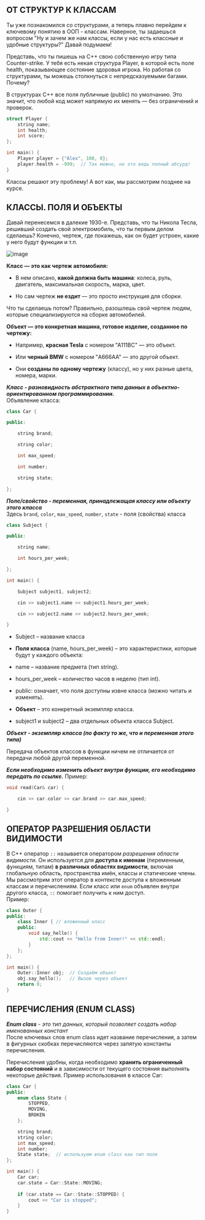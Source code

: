 ## ОТ СТРУКТУР К КЛАССАМ
Ты уже познакомился со структурами, а теперь плавно перейдем к ключевому понятию в ООП - классам. Наверное, ты задаешься вопросом "Ну и зачем же нам классы, если у нас есть классные и удобные структуры?" Давай подумаем!  

Представь, что ты пишешь на С++ свою собственную игру типа Counter-strike. У тебя есть некая структура Player, в которой есть поле health, показывающее состояние здоровья игрока. Но работая со структурами, ты можешь столкнуться с непредсказуемыми багами. Почему? 

В структурах C++ все поля публичные (public) по умолчанию. Это значит, что любой код может напрямую их менять — без ограничений и проверок. 
``` cpp
struct Player {
    string name;
    int health; 
    int score;
};

int main() {
    Player player = {"Alex", 100, 0};
    player.health = -999;  // Так можно, но это ведь полный абсурд!
}
```
Классы решают эту проблему! А вот как, мы рассмотрим позднее на курсе.  

## КЛАССЫ. ПОЛЯ И ОБЪЕКТЫ
Давай перенесемся в далекие 1930-е. Представь, что ты Никола Тесла, решивший создать свой электромобиль, что ты первым делом сделаешь? Конечно, чертеж, где покажешь, как он будет устроен, какие у него будут функции и т.п.  

![image](https://github.com/user-attachments/assets/dc10d0b9-7080-4a7e-86ed-47d426a9514c)

**Класс — это как чертеж автомобиля:**  

- В нем описано, **какой должна быть машина**: колеса, руль, двигатель, максимальная скорость, марка, цвет.

- Но сам чертеж **не ездит** — это просто инструкция для сборки.

Что ты сделаешь потом? Правильно, разошлешь свой чертеж людям, которые специализируются на сборке автомобилей.

**Объект — это конкретная машина, готовое изделие, созданное по чертежу:**

- Например, **красная Tesla** с номером "А111ВС" — это объект.

- Или **черный BMW** с номером "A666AA" — это другой объект.

- Они **созданы по одному чертежу** (классу), но у них разные цвета, номера, марки.

**_Класс - разновидность абстрактного типа данных в объектно-ориентированном программировании._**  
Объявление класса:
```cpp
class Car {

public:

    string brand;

    string color;

    int max_speed;

    int number;

    string state;

};
```
**_Поле/свойство - переменная, принадлежащая классу или объекту этого класса_**  
Здесь `brand`, `color`, `max_speed`, `number`, `state` - поля (свойства) класса  
```cpp
class Subject {

public:

    string name;

    int hours_per_week;

};

int main() {

    Subject subject1, subject2;

    cin >> subject1.name >> subject1.hours_per_week;

    cin >> subject2.name >> subject2.hours_per_week;

}
```
- Subject – название класса 

- **Поля класса** (name, hours_per_week) – это характеристики, которые будут у каждого объекта:

- name – название предмета (тип string).

- hours_per_week – количество часов в неделю (тип int).

- public: означает, что поля доступны извне класса (можно читать и изменять).

- **Объект** – это конкретный экземпляр класса.

- subject1 и subject2 – два отдельных объекта класса Subject.

**_Объект - экземпляр класса (по факту то же, что и переменная этого типа)_**

Передача объектов классов в функции ничем не отличается от передачи любой другой переменной.

**_Если необходимо изменить объект внутри функции, его необходимо передать по ссылке._**
Пример:
``` cpp
void read(Car& car) {

    cin >> car.color >> car.brand >> car.max_speed;

}
```

## ОПЕРАТОР РАЗРЕШЕНИЯ ОБЛАСТИ ВИДИМОСТИ
В C++ оператор `::` называется оператором _разрешения области видимости_. Он используется для __доступа к именам__ (переменным, функциям, типам) __в различных областях видимости__, включая глобальную область, пространства имён, классы и статические члены.  
Мы рассмотрим этот оператор в контексте доступа к вложенным классам и перечислениям. Если класс или `enum` объявлен внутри другого класса, `::` помогает получить к ним доступ.  
Пример:  
```cpp
class Outer {
public:
    class Inner { // вложенный класс
    public:
        void say_hello() {  
            std::cout << "Hello from Inner!" << std::endl;
        }
    };
};

int main() {
    Outer::Inner obj;  // Создаём объект
    obj.say_hello();   // Вызов через объект
    return 0;
}
```

## ПЕРЕЧИСЛЕНИЯ (ENUM CLASS)
***Enum class*** - _это тип данных, который позволяет создать набор именованных констант_  
После ключевых слов enum class идет название перечисления, а затем в фигурных скобках перечисляются через запятую константы перечисления.

Перечисления удобны, когда необходимо __хранить ограниченный набор состояний__ и в зависимости от текущего состояния выполнять некоторые действия.
Пример использования в классе Car:
```cpp
class Car {
public:
    enum class State {
        STOPPED,    
        MOVING,     
        BROKEN      
    };

    string brand;
    string color;
    int max_speed;
    int number;
    State state;  // используем enum class как тип поля
};

int main() {
    Car car;
    car.state = Car::State::MOVING;  
    
    if (car.state == Car::State::STOPPED) {
        cout << "Car is stopped";
    }
}
```
